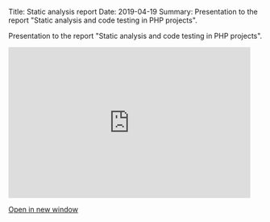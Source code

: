 Title: Static analysis report
Date: 2019-04-19
Summary: Presentation to the report "Static analysis and code testing in PHP projects".

Presentation to the report "Static analysis and code testing in PHP projects".

<iframe src="https://docs.google.com/presentation/d/e/2PACX-1vTkBfOhYVu_OZSeEkLD44QTtlK1cT4jTfRhLD8nDfkyvkXW7PAeSM-FMEj-f8FI-C-1Uad3z2465qNu/embed?start=false&loop=false&delayms=3000" frameborder="0" width="480" height="299" allowfullscreen="true" mozallowfullscreen="true" webkitallowfullscreen="true"></iframe>

<a href="https://docs.google.com/presentation/d/e/2PACX-1vTkBfOhYVu_OZSeEkLD44QTtlK1cT4jTfRhLD8nDfkyvkXW7PAeSM-FMEj-f8FI-C-1Uad3z2465qNu/pub?start=false&loop=false&delayms=3000" title="Open in new window" target="_blank">Open in new window</a>
